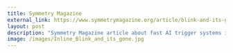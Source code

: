 ```yaml
---
title: Symmetry Magazine
external_link: https://www.symmetrymagazine.org/article/blink-and-its-gone
layout: post
description: "Symmetry Magazine article about fast AI trigger systems in particle physics titled \"Blink and it's gone\""
image: /images/Inline_Blink_and_its_gone.jpg
---
```


